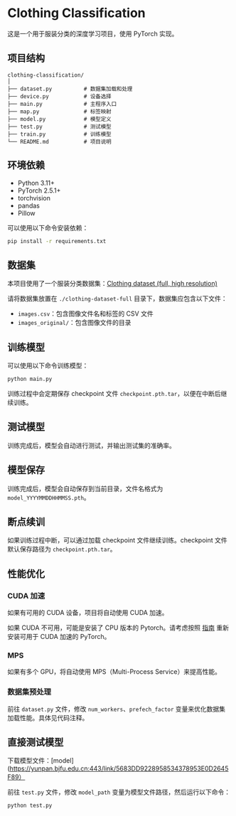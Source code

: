 # Clothing Classification

这是一个用于服装分类的深度学习项目，使用 PyTorch 实现。

## 项目结构

```
clothing-classification/
│
├── dataset.py          # 数据集加载和处理
├── device.py           # 设备选择
├── main.py             # 主程序入口
├── map.py              # 标签映射
├── model.py            # 模型定义
├── test.py             # 测试模型
├── train.py            # 训练模型
└── README.md           # 项目说明
```

## 环境依赖

- Python 3.11+
- PyTorch 2.5.1+
- torchvision
- pandas
- Pillow

可以使用以下命令安装依赖：

```bash
pip install -r requirements.txt
```

## 数据集

本项目使用了一个服装分类数据集：[Clothing dataset (full, high resolution)](https://www.kaggle.com/datasets/agrigorev/clothing-dataset-full)

请将数据集放置在 `./clothing-dataset-full` 目录下，数据集应包含以下文件：

- `images.csv`：包含图像文件名和标签的 CSV 文件
- `images_original/`：包含图像文件的目录

## 训练模型

可以使用以下命令训练模型：

```bash
python main.py
```

训练过程中会定期保存 checkpoint 文件 `checkpoint.pth.tar`，以便在中断后继续训练。

## 测试模型

训练完成后，模型会自动进行测试，并输出测试集的准确率。

## 模型保存

训练完成后，模型会自动保存到当前目录，文件名格式为 `model_YYYYMMDDHHMMSS.pth`。

## 断点续训

如果训练过程中断，可以通过加载 checkpoint 文件继续训练。checkpoint 文件默认保存路径为 `checkpoint.pth.tar`。

## 性能优化

### CUDA 加速

如果有可用的 CUDA 设备，项目将自动使用 CUDA 加速。

如果 CUDA 不可用，可能是安装了 CPU 版本的 Pytorch。请考虑按照 [指南](https://pytorch.org/get-started/locally/) 重新安装可用于 CUDA 加速的 PyTorch。

### MPS

如果有多个 GPU，将自动使用 MPS（Multi-Process Service）来提高性能。

### 数据集预处理

前往 `dataset.py` 文件，修改 `num_workers`、`prefech_factor` 变量来优化数据集加载性能。具体见代码注释。

## 直接测试模型
下载模型文件：[model](https://yunpan.bjfu.edu.cn:443/link/5683DD9228958534378953E0D2645F89）

前往 `test.py` 文件，修改 `model_path` 变量为模型文件路径，然后运行以下命令：

```bash
python test.py
```